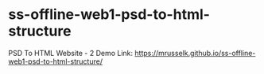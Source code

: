 # ss-offline-web1-psd-to-html-structure
PSD To HTML Website - 2
Demo Link: <a href="https://mrusselk.github.io/ss-offline-web1-psd-to-html-structure/">https://mrusselk.github.io/ss-offline-web1-psd-to-html-structure/</a>
